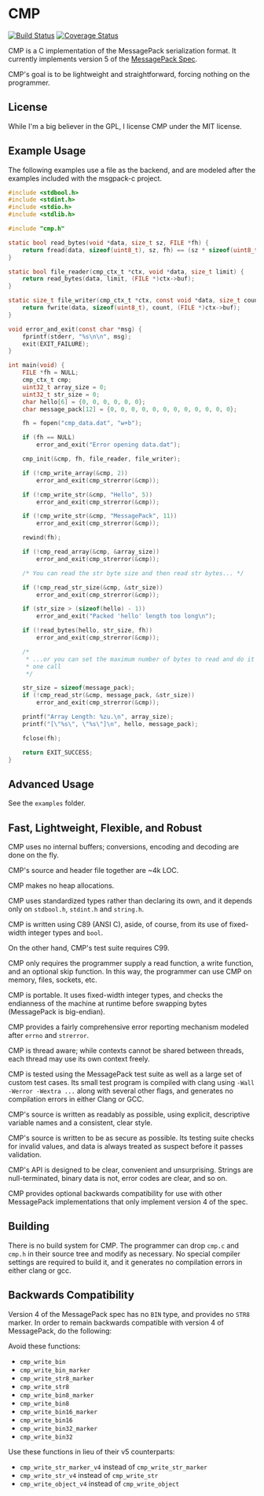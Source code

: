 # CMP

[![Build Status](https://travis-ci.org/camgunz/cmp.svg?branch=master)](https://travis-ci.org/camgunz/cmp) [![Coverage Status](https://coveralls.io/repos/github/camgunz/cmp/badge.svg?branch=develop)](https://coveralls.io/github/camgunz/cmp?branch=develop)

CMP is a C implementation of the MessagePack serialization format.  It
currently implements version 5 of the [MessagePack
Spec](http://github.com/msgpack/msgpack/blob/master/spec.md).

CMP's goal is to be lightweight and straightforward, forcing nothing on the
programmer.

## License

While I'm a big believer in the GPL, I license CMP under the MIT license.

## Example Usage

The following examples use a file as the backend, and are modeled after the
examples included with the msgpack-c project.

```C
#include <stdbool.h>
#include <stdint.h>
#include <stdio.h>
#include <stdlib.h>

#include "cmp.h"

static bool read_bytes(void *data, size_t sz, FILE *fh) {
    return fread(data, sizeof(uint8_t), sz, fh) == (sz * sizeof(uint8_t));
}

static bool file_reader(cmp_ctx_t *ctx, void *data, size_t limit) {
    return read_bytes(data, limit, (FILE *)ctx->buf);
}

static size_t file_writer(cmp_ctx_t *ctx, const void *data, size_t count) {
    return fwrite(data, sizeof(uint8_t), count, (FILE *)ctx->buf);
}

void error_and_exit(const char *msg) {
    fprintf(stderr, "%s\n\n", msg);
    exit(EXIT_FAILURE);
}

int main(void) {
    FILE *fh = NULL;
    cmp_ctx_t cmp;
    uint32_t array_size = 0;
    uint32_t str_size = 0;
    char hello[6] = {0, 0, 0, 0, 0, 0};
    char message_pack[12] = {0, 0, 0, 0, 0, 0, 0, 0, 0, 0, 0, 0};

    fh = fopen("cmp_data.dat", "w+b");

    if (fh == NULL)
        error_and_exit("Error opening data.dat");

    cmp_init(&cmp, fh, file_reader, file_writer);

    if (!cmp_write_array(&cmp, 2))
        error_and_exit(cmp_strerror(&cmp));

    if (!cmp_write_str(&cmp, "Hello", 5))
        error_and_exit(cmp_strerror(&cmp));

    if (!cmp_write_str(&cmp, "MessagePack", 11))
        error_and_exit(cmp_strerror(&cmp));

    rewind(fh);

    if (!cmp_read_array(&cmp, &array_size))
        error_and_exit(cmp_strerror(&cmp));

    /* You can read the str byte size and then read str bytes... */

    if (!cmp_read_str_size(&cmp, &str_size))
        error_and_exit(cmp_strerror(&cmp));

    if (str_size > (sizeof(hello) - 1))
        error_and_exit("Packed 'hello' length too long\n");

    if (!read_bytes(hello, str_size, fh))
        error_and_exit(cmp_strerror(&cmp));

    /*
     * ...or you can set the maximum number of bytes to read and do it all in
     * one call
     */

    str_size = sizeof(message_pack);
    if (!cmp_read_str(&cmp, message_pack, &str_size))
        error_and_exit(cmp_strerror(&cmp));

    printf("Array Length: %zu.\n", array_size);
    printf("[\"%s\", \"%s\"]\n", hello, message_pack);

    fclose(fh);

    return EXIT_SUCCESS;
}
```

## Advanced Usage

See the `examples` folder.

## Fast, Lightweight, Flexible, and Robust

CMP uses no internal buffers; conversions, encoding and decoding are done on
the fly.

CMP's source and header file together are ~4k LOC.

CMP makes no heap allocations.

CMP uses standardized types rather than declaring its own, and it depends only
on `stdbool.h`, `stdint.h` and `string.h`.

CMP is written using C89 (ANSI C), aside, of course, from its use of
fixed-width integer types and `bool`.

On the other hand, CMP's test suite requires C99.

CMP only requires the programmer supply a read function, a write function, and
an optional skip function.  In this way, the programmer can use CMP on memory,
files, sockets, etc.

CMP is portable.  It uses fixed-width integer types, and checks the endianness
of the machine at runtime before swapping bytes (MessagePack is big-endian).

CMP provides a fairly comprehensive error reporting mechanism modeled after
`errno` and `strerror`.

CMP is thread aware; while contexts cannot be shared between threads, each
thread may use its own context freely.

CMP is tested using the MessagePack test suite as well as a large set of custom
test cases.  Its small test program is compiled with clang using `-Wall -Werror
-Wextra ...` along with several other flags, and generates no compilation
errors in either Clang or GCC.

CMP's source is written as readably as possible, using explicit, descriptive
variable names and a consistent, clear style.

CMP's source is written to be as secure as possible.  Its testing suite checks
for invalid values, and data is always treated as suspect before it passes
validation.

CMP's API is designed to be clear, convenient and unsurprising.  Strings are
null-terminated, binary data is not, error codes are clear, and so on.

CMP provides optional backwards compatibility for use with other MessagePack
implementations that only implement version 4 of the spec.

## Building

There is no build system for CMP.  The programmer can drop `cmp.c` and `cmp.h`
in their source tree and modify as necessary.  No special compiler settings are
required to build it, and it generates no compilation errors in either clang or
gcc.

## Backwards Compatibility

Version 4 of the MessagePack spec has no `BIN` type, and provides no `STR8`
marker.  In order to remain backwards compatible with version 4 of MessagePack,
do the following:

Avoid these functions:

  - `cmp_write_bin`
  - `cmp_write_bin_marker`
  - `cmp_write_str8_marker`
  - `cmp_write_str8`
  - `cmp_write_bin8_marker`
  - `cmp_write_bin8`
  - `cmp_write_bin16_marker`
  - `cmp_write_bin16`
  - `cmp_write_bin32_marker`
  - `cmp_write_bin32`

Use these functions in lieu of their v5 counterparts:

  - `cmp_write_str_marker_v4` instead of `cmp_write_str_marker`
  - `cmp_write_str_v4` instead of `cmp_write_str`
  - `cmp_write_object_v4` instead of `cmp_write_object`

